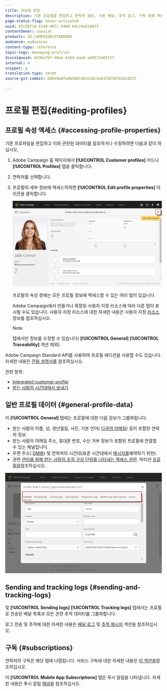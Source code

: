 ```yaml
---
title: 프로필 편집
description: 기존 프로필을 편집하고 연락처 정보, 기본 채널, 추적 로그, 구독 등에 액세스하는 방법을 알아봅니다.
page-status-flag: never-activated
uuid: 6fcdb719-6149-48fc-b400-64c24a51487f
contentOwner: sauviat
products: SG_CAMPAIGN/STANDARD
audience: audiences
content-type: reference
topic-tags: managing-profiles
discoiquuid: 8d3ba7bf-90ae-4c6d-aaeb-a48572a69f2f
internal: n
snippet: y
translation-type: tm+mt
source-git-commit: b06edadfa963881403328c4ab37d25d701bc8237

---
```



# 프로필 편집{#editing-profiles}

## 프로필 속성 액세스 {#accessing-profile-properties}

기존 프로파일을 편집하고 이와 관련된 데이터를 참조하거나 수정하려면 다음과 같이 하십시오.

1. Adobe Campaign 홈 페이지에서 **[!UICONTROL Customer profiles]** 카드나 **[!UICONTROL Profiles]** 탭을 클릭합니다.
1. 연락처를 선택합니다.
1. 프로필의 세부 정보에 액세스하려면 **[!UICONTROL Edit profile properties]** 아이콘을 클릭합니다.

   ![](assets/profile_creation2.png)

   프로필의 속성 창에는 모든 프로필 정보에 액세스할 수 있는 여러 탭이 있습니다.

   Adobe Campaign에서 만들거나 확장된 사용자 지정 리소스에 따라 다른 탭이 표시될 수도 있습니다. 사용자 지정 리소스에 대한 자세한 내용은 사용자 지정 [리소스](../../developing/using/data-model-concepts.md)정보를 참조하십시오.

   >[!NOTE]
   >
   >탭에서만 정보를 수정할 수 있습니다( **[!UICONTROL General]** **[!UICONTROL Traceability]** 섹션 제외).

Adobe Campaign Standard API를 사용하여 프로필 에디션을 사용할 수도 있습니다. 자세한 내용은 [전용 설명서를](../../api/using/managing-profiles.md) 참조하십시오.

관련 항목:

* [Integrated customer profile](../../audiences/using/integrated-customer-profile.md)
* [받는 사람의 시간대에서 보내기](../../sending/using/sending-messages-at-the-recipient-s-time-zone.md)

## 일반 프로필 데이터 {#general-profile-data}

이 **[!UICONTROL General]** 탭에는 프로필에 대한 다음 정보가 그룹화됩니다.

* 받는 사람의 이름, 성, 생년월일, 사진, 기본 언어( [다국어 이메일](../../channels/using/creating-a-multilingual-email.md)) 등이 포함된 연락처 정보.
* 받는 사람의 이메일 주소, 휴대폰 번호, 수신 거부 정보가 포함된 프로필에 연결할 수 있는 채널입니다.
* 우편 주소( [DM용](../../channels/using/about-direct-mail.md)) 및 연락처의 시간대(표준 시간대에서 [메시지를](../../sending/using/sending-messages-at-the-recipient-s-time-zone.md)예약하기 위한).
* 권한 [관리를 위해 받는 사람의 조직 구성 단위를 나타내는 액세스 권한](../../administration/using/about-access-management.md). 파티션 [프로필을](../../administration/using/organizational-units.md#partitioning-profiles)참조하십시오.

![](assets/profile_creation4.png)

## Sending and tracking logs {#sending-and-tracking-logs}

및 **[!UICONTROL Sending logs]** **[!UICONTROL Tracking logs]** 탭에서는 프로필로 전송된 배달 목록과 모든 관련 추적 데이터를 그룹화합니다.

로그 전송 및 추적에 대한 자세한 내용은 [배달 로그](../../sending/using/monitoring-a-delivery.md#delivery-logs) 및 [추적 메시지](../../sending/using/tracking-messages.md) 섹션을 참조하십시오.

## 구독 {#subscriptions}

연락처의 구독은 해당 탭에 나열됩니다. 서비스 구독에 대한 자세한 내용은 [이 섹션을](../../audiences/using/about-subscriptions.md)참조하십시오.

이 **[!UICONTROL Mobile App Subscriptions]** 탭은 푸시 알림을 나타냅니다. 자세한 내용은 푸시 알림 [채널을](../../channels/using/about-push-notifications.md) 참조하십시오.
